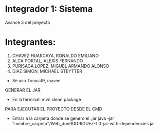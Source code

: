 # Integrador 1: Sistema
Avance 3 del proyecto
# Integrantes:
1. CHAVEZ HUARCAYA, RONALDO EMILIANO
2. ALCA PORTAL, ALEXIS FERNANDO
3. PURISACA LOPEZ, MIGUEL ARMANDO ALONSO
4. DIAZ SIMON, MICHAEL STEYTTER

- Se uso Tomcat9, maven

GENERAR EL JAR
- En la terminal: mvn clean package

PARA EJECUTAR EL PROYECTO DESDE EL CMD
- Entrar a la carpeta donde se genero el .jar
java -jar "nombre_carpeta"/Web_donRODRIGUEZ-1.0-jar-with-dependencies.jar


